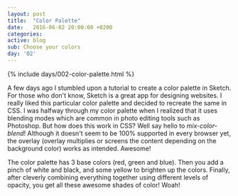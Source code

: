 ```yaml
---
layout: post
title:  "Color Palette"
date:   2016-06-02 20:00:00 +0200
categories: 
active: blog
sub: Choose your colors
day: '02'
---
```

{% include days/002-color-palette.html %}

A few days ago I stumbled upon a tutorial to create a color palette in Sketch.
For those who don't know, Sketch is a great app for designing websites.
I really liked this particular color palette and decided to recreate the same in CSS.
I was halfway through my color palette when I realized that it uses
blending modes which are common in photo editing tools such as Photoshop.
But how does this work in CSS? Well say hello to *mix-color-blend*!
Although it doesn't seem to be 100% supported in every browser yet,
the overlay (overlay multiplies or screens the content depending on the background color) works as intended. Awesome!

The color palette has 3 base colors (red, green and blue). Then you add a pinch of white and black, and some yellow
to brighten up the colors. Finally, after cleverly combining everything together using different levels of opacity,
you get all these awesome shades of color! Woah!